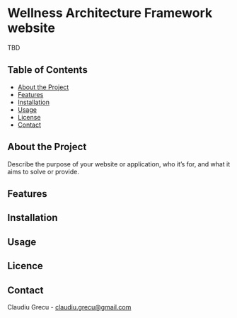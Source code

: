 # Wellness Architecture Framework website
TBD

## Table of Contents

- [About the Project](#about-the-project)
- [Features](#features)
- [Installation](#installation)
- [Usage](#usage)
- [License](#license)
- [Contact](#contact)

## About the Project

Describe the purpose of your website or application, who it’s for, and what it aims to solve or provide.

## Features


## Installation

## Usage

## Licence

## Contact
Claudiu Grecu - claudiu.grecu@gmail.com
